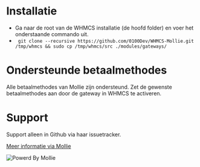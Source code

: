 # Installatie #
+ Ga naar de root van de WHMCS installatie (de hoofd folder) en voer het onderstaande commando uit.
+ ``` git clone --recursive https://github.com/0100Dev/WHMCS-Mollie.git /tmp/whmcs && sudo cp /tmp/whmcs/src ./modules/gateways/```

# Ondersteunde betaalmethodes #
Alle betaalmethodes van Mollie zijn ondersteund. Zet de gewenste betaalmethodes aan door de gateway in WHMCS te activeren.

# Support #
Support alleen in Github via haar issuetracker.

[Meer informatie via Mollie](https://www.mollie.nl/betaaldiensten/)

![Powerd By Mollie](http://www.mollie.nl/images/badge-betaling-medium.png)
